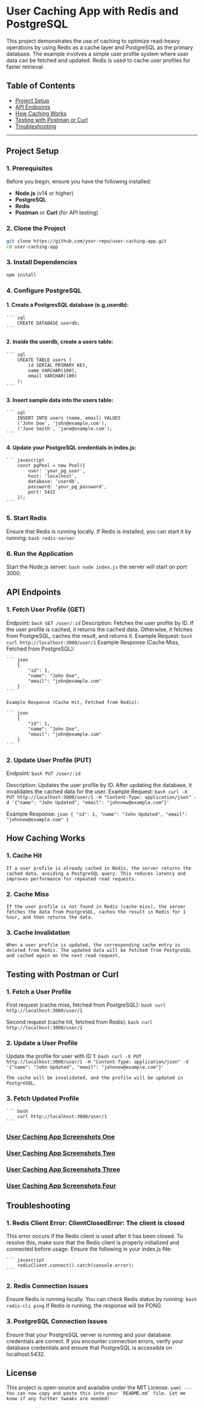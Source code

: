 # User Caching App with Redis and PostgreSQL

This project demonstrates the use of caching to optimize read-heavy operations by using Redis as a cache layer and PostgreSQL as the primary database. The example involves a simple user profile system where user data can be fetched and updated. Redis is used to cache user profiles for faster retrieval.

## Table of Contents
- [Project Setup](#project-setup)
- [API Endpoints](#api-endpoints)
- [How Caching Works](#how-caching-works)
- [Testing with Postman or Curl](#testing-with-postman-or-curl)
- [Troubleshooting](#troubleshooting)

---

## Project Setup

### 1. Prerequisites
Before you begin, ensure you have the following installed:
- **Node.js** (v14 or higher)
- **PostgreSQL**
- **Redis**
- **Postman** or **Curl** (for API testing)

### 2. Clone the Project

```bash
git clone https://github.com/your-repo/user-caching-app.git
cd user-caching-app
```

### 3. Install Dependencies

```bash
npm install
```

### 4. Configure PostgreSQL

#### 1. Create a PostgresSQL database (e.g,userdb):
    ``` sql
        CREATE DATABASE userdb;
    ```

#### 2. Inside the userdb, create a users table:
    ``` sql
        CREATE TABLE users (
            id SERIAL PRIMARY KEY,
            name VARCHAR(100),
            email VARCHAR(100)
        );
    ```

#### 3. Insert sample data into the users table:
    ``` sql 
        INSERT INTO users (name, email) VALUES 
        ('John Doe', 'john@example.com'),
        ('Jane Smith', 'jane@example.com');
    ```
#### 4. Update your PostgreSQL credentials in index.js:
    ``` javascript
        const pgPool = new Pool({
            user: 'your_pg_user',
            host: 'localhost',
            database: 'userdb',
            password: 'your_pg_password',
            port: 5432
        });
    ```

### 5. Start Redis
Ensure that Redis is running locally. If Redis is installed, you can start it by running:
    ``` bash
        redis-server
    ```

### 6. Run the Application
Start the Node.js server:
    ``` bash
        node index.js
    ```
the server will start on port 3000.


## API Endpoints

### 1. Fetch User Profile (GET)
Endpoint: 
    ``` bash
        GET /user/:id
    ```
Description: Fetches the user profile by ID. If the user profile is cached, it returns the cached data. Otherwise, it fetches from PostgreSQL, caches the result, and returns it.
    Example Request:
    ``` bash
        curl http://localhost:3000/user/1
    ```
    Example Response (Cache Miss, Fetched from PostgreSQL):

    ``` json
        {
            "id": 1,
            "name": "John Doe",
            "email": "john@example.com"
        }
    ```

    Example Response (Cache Hit, Fetched from Redis):

    ``` json
        {
            "id": 1,
            "name": "John Doe",
            "email": "john@example.com"
        }
    ```

### 2. Update User Profile (PUT)
Endpoint:
    ``` bash
        PUT /user/:id
    ```

Description: Updates the user profile by ID. After updating the database, it invalidates the cached data for the user.
Example Request:
    ``` bash
        curl -X PUT http://localhost:3000/user/1 -H "Content-Type: application/json" -d '{"name": "John Updated", "email": "johnnew@example.com"}'
    ```

Example Response:
    ``` json
        {
            "id": 1,
            "name": "John Updated",
            "email": "johnnew@example.com"
        }
    ```

## How Caching Works

### 1. Cache Hit

    If a user profile is already cached in Redis, the server returns the cached data, avoiding a PostgreSQL query. This reduces latency and improves performance for repeated read requests.

### 2. Cache Miss

    If the user profile is not found in Redis (cache miss), the server fetches the data from PostgreSQL, caches the result in Redis for 1 hour, and then returns the data.

### 3. Cache Invalidation

    When a user profile is updated, the corresponding cache entry is deleted from Redis. The updated data will be fetched from PostgreSQL and cached again on the next read request.

## Testing with Postman or Curl

### 1. Fetch a User Profile
First request (cache miss, fetched from PostgreSQL):
    ``` bash
        curl http://localhost:3000/user/1
    ```

Second request (cache hit, fetched from Redis):
    ``` bash
        curl http://localhost:3000/user/1
    ```
    
### 2. Update a User Profile
Update the profile for user with ID 1:
    ``` bash
        curl -X PUT http://localhost:3000/user/1 -H "Content-Type: application/json" -d '{"name": "John Updated", "email": "johnnew@example.com"}'
    ```

    The cache will be invalidated, and the profile will be updated in PostgreSQL.

### 3. Fetch Updated Profile
    ``` bash
        curl http://localhost:3000/user/1
    ```
### [User Caching App Screenshots One](Capture%20d’écran%20de%202024-10-04%2010-23-38.png)
### [User Caching App Screenshots Two](Capture%20d’écran%20de%202024-10-04%2010-23-54.png)
### [User Caching App Screenshots Three](Capture%20d’écran%20de%202024-10-04%2010-24-07.png)
### [User Caching App Screenshots Four](Capture%20d’écran%20de%202024-10-04%2010-26-56.png)

## Troubleshooting
### 1. Redis Client Error: ClientClosedError: The client is closed
This error occurs if the Redis client is used after it has been closed. To resolve this, make sure that the Redis client is properly initialized and connected before usage. Ensure the following in your index.js file:

    ``` javascript
        redisClient.connect().catch(console.error);
    ```

### 2. Redis Connection Issues
Ensure Redis is running locally. You can check Redis status by running:
    ``` bash
        redis-cli ping
    ```
    If Redis is running, the response will be PONG.

### 3. PostgreSQL Connection Issues
Ensure that your PostgreSQL server is running and your database credentials are correct. If you encounter connection errors, verify your database credentials and ensure that PostgreSQL is accessible on localhost:5432.

## License
This project is open-source and available under the MIT License.
    ``` yaml
        ---
        You can now copy and paste this into your `README.md` file. Let me know if any further tweaks are needed!
    ```
